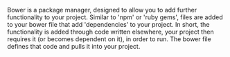 Bower is a package manager, designed to allow you to add further functionality to your project. Similar to 'npm' or 'ruby gems', files
are added to your bower file that add 'dependencies' to your project. In short, the functionality is added through code written elsewhere,
your project then requires it (or becomes dependent on it), in order to run. The bower file defines that code and pulls it into your
project.

